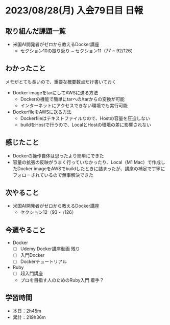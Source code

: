 # 2023/08/28(月) 入会79日目 日報

## 取り組んだ課題一覧

- 米国AI開発者がゼロから教えるDocker講座
  - セクション10の振り返り ~ セクション11（77 ~ 92/126）

## わかったこと

メモがとても長いので、重要な概要数点だけ書いておく

- Docker imageをtarにしてAWSに送る方法
  - Dockerの機能で簡単にtarへの/tarからの変換が可能
  - インターネットにアクセスできない環境でも実行可能
- DockerfileをAWSに送る方法
  - Dockerfileはテキストファイルなので、Hostの容量を圧迫しない
  - buildをHostで行うので、LocalとHostの環境の差に影響されない

## 感じたこと

- Dockerの操作自体は思ったより簡単にできた
- 容量の拡張の反映がうまく行っていなかったり、Local（M1 Mac）で作成したDocker imageをAWSでbuildしたときに詰まったが、講座の補足で丁寧にフォローされているので無事解決できた

## 次やること

- 米国AI開発者がゼロから教えるDocker講座
  - セクション12（93 ~ /126）

## 今週やること

- Docker
  - [ ] Udemy Docker講座動画 残り
  - [ ] 入門Docker
  - [ ] Dockerチュートリアル
- Ruby
  - [ ] 超入門講座
  - プロを目指す人のためのRuby入門 着手？

## 学習時間

- 本日：2h45m
- 累計：219h36m

